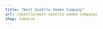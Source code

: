 ```yaml
---
title: "West Seattle Smoke Company"
url: /seattle/west-seattle-smoke-company/
shop: tobacco
---
```

